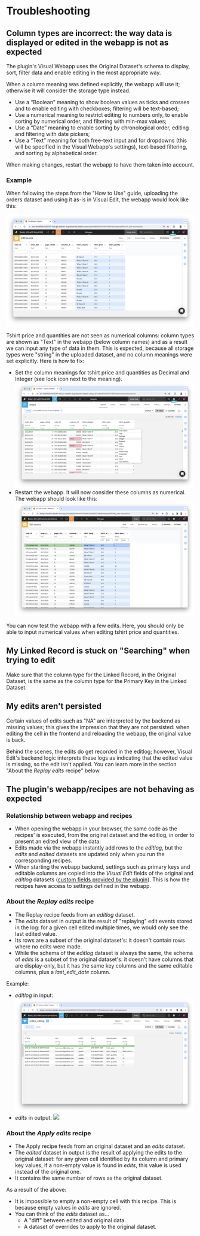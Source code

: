 # Troubleshooting

## Column types are incorrect: the way data is displayed or edited in the webapp is not as expected

The plugin's Visual Webapp uses the Original Dataset's schema to display, sort, filter data and enable editing in the most appropriate way.

When a column meaning was defined explicitly, the webapp will use it; otherwise it will consider the storage type instead.

* Use a “Boolean” meaning to show boolean values as ticks and crosses and to enable editing with checkboxes; filtering will be text-based;
* Use a numerical meaning to restrict editing to numbers only, to enable sorting by numerical order, and filtering with min-max values;
* Use a “Date” meaning to enable sorting by chronological order, editing and filtering with date pickers;
* Use a “Text” meaning for both free-text input and for dropdowns (this will be specified in the Visual Webapp's settings), text-based filtering, and sorting by alphabetical order.

When making changes, restart the webapp to have them taken into account.

### Example

When following the steps from the "How to Use" guide, uploading the orders dataset and using it as-is in Visual Edit, the webapp would look like this:

![](webapp_orders.png)

Tshirt price and quantities are not seen as numerical columns: column types are shown as "Text" in the webapp (below column names) and as a result we can input any type of data in them. This is expected, because all storage types were "string" in the uploaded dataset, and no column meanings were set explicitly. Here is how to fix:

* Set the column meanings for tshirt price and quantities as Decimal and Integer (see lock icon next to the meaning). ![](orders_dataset_column_meanings.png)
* Restart the webapp. It will now consider these columns as numerical. The webapp should look like this:
![](webapp_orders_fixed_types.png)

You can now test the webapp with a few edits. Here, you should only be able to input numerical values when editing tshirt price and quantities.

## My Linked Record is stuck on "Searching" when trying to edit

Make sure that the column type for the Linked Record, in the Original Dataset, is the same as the column type for the Primary Key in the Linked Dataset.

## My edits aren't persisted

Certain values of edits such as "NA" are interpreted by the backend as missing values; this gives the impression that they are not persisted: when editing the cell in the frontend and reloading the webapp, the original value is back.

Behind the scenes, the edits do get recorded in the editlog; however, Visual Edit's backend logic interprets these logs as indicating that the edited value is missing, so the edit isn't applied. You can learn more in the section "About the _Replay edits_ recipe" below.

## The plugin's webapp/recipes are not behaving as expected

### Relationship between webapp and recipes

* When opening the webapp in your browser, the same code as the recipes' is executed, from the original dataset and the editlog, in order to present an edited view of the data.
* Edits made via the webapp instantly add rows to the _editlog_, but the _edits_ and _edited_ datasets are updated only when you run the corresponding recipes.
* When starting the webapp backend, settings such as primary keys and editable columns are copied into the _Visual Edit_ fields of the original and _editlog_ datasets ([custom fields provided by the plugin](https://doc.dataiku.com/dss/latest/plugins/reference/custom-fields.html)). This is how the recipes have access to settings defined in the webapp.

### About the _Replay edits_ recipe

* The Replay recipe feeds from an _editlog_ dataset.
* The _edits_ dataset in output is the result of "replaying" edit events stored in the log: for a given cell edited multiple times, we would only see the last edited value.
* Its rows are a subset of the original dataset's: it doesn't contain rows where no edits were made.
* While the schema of the _editlog_ dataset is always the same, the schema of _edits_ is a subset of the original dataset's: it doesn't have columns that are display-only, but it has the same key columns and the same editable columns, plus a _last\_edit\_date_ column.

Example:

* _editlog_ in input: ![](editlog.png)
* _edits_ in output: ![](edits.png)

### About the _Apply edits_ recipe

* The Apply recipe feeds from an original dataset and an _edits_ dataset.
* The _edited_ dataset in output is the result of applying the edits to the original dataset: for any given cell identified by its column and primary key values, if a non-empty value is found in _edits_, this value is used instead of the original one.
* It contains the same number of rows as the original dataset.

As a result of the above:

* It is impossible to empty a non-empty cell with this recipe. This is because empty values in _edits_ are ignored.
* You can think of the _edits_ dataset as...
  * A "diff" between edited and original data.
  * A dataset of overrides to apply to the original dataset.
